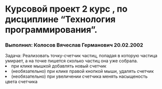 <h1> Курсовой проект 2 курс , по дисциплине “Технология программирования”. </h1>
<h3> Выполнил: Колосов Вячеслав Германович 20.02.2002 </h3>
Задача: Реализовать точку-счетчик частиц, попадая в которую частица умирает, а на точке пишется сколько частиц она уже собрала.
<li>
при клике мышкой добавлять новый счетчик
</li>
<li>
(необязательно) при клике правой кнопкой мыши, удалять счетчик
</li>
<li>
(необязательно) при увеличении счетчика менять насыщеность цвета счетчика 
</li>

